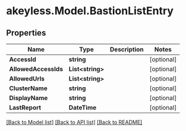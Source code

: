 # akeyless.Model.BastionListEntry

## Properties

Name | Type | Description | Notes
------------ | ------------- | ------------- | -------------
**AccessId** | **string** |  | [optional] 
**AllowedAccessIds** | **List&lt;string&gt;** |  | [optional] 
**AllowedUrls** | **List&lt;string&gt;** |  | [optional] 
**ClusterName** | **string** |  | [optional] 
**DisplayName** | **string** |  | [optional] 
**LastReport** | **DateTime** |  | [optional] 

[[Back to Model list]](../README.md#documentation-for-models) [[Back to API list]](../README.md#documentation-for-api-endpoints) [[Back to README]](../README.md)

